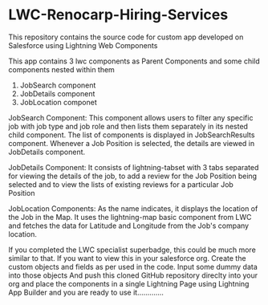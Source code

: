 # LWC-Renocarp-Hiring-Services
This repository contains the source code for custom app developed on Salesforce using Lightning Web Components


This app contains 3 lwc components as Parent Components and some child components nested within them
1) JobSearch component
2) JobDetails component
3) JobLocation componet

JobSearch Component:
              This component allows users to filter any specific job with job type and job role and then lists them separately in its nested child component.
              The list of components is displayed in JobSearchResults component. Whenever a Job Position is selected, the details are viewed in JobDetails component.
          
JobDetails Component:
             It consists of lightning-tabset with 3 tabs separated for viewing the details of the job, to add a review for the Job Position being selected and to view
             the lists of existing reviews for a particular Job Position
            
 JobLocation Components:
             As the name indicates, it displays the location of the Job in the Map. It uses the lightning-map basic component from LWC and fetches the data for Latitude 
             and Longitude from the Job's company location.
             
 If you completed the LWC specialist superbadge, this could be much more similar to that. If you want to view this in your salesforce org.
 Create the custom objects and fields as per used in the code. Input some dummy data into those objects
 And push this cloned GitHub repository direclty into your org and place the components in a single Lightning Page using Lightning App Builder 
 and you are ready to use it.............
